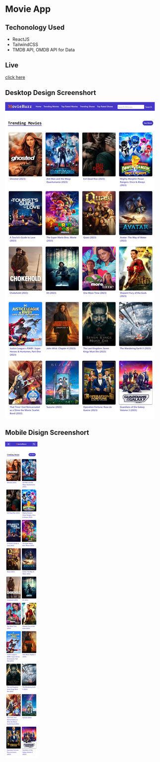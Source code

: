 # Movie App

## Techonology Used
- ReactJS
- TailwindCSS
- TMDB API, OMDB API for Data

## Live 

[click here](https://movie-app-using-reactjs.netlify.app/)

 ## Desktop Design Screenshort

![Desktop Design](./src/assets/Desktop%20Design.jpg)

 ## Mobile Disign Screenshort

![Mobile Design](./src/assets/Mobile%20Design.jpg)